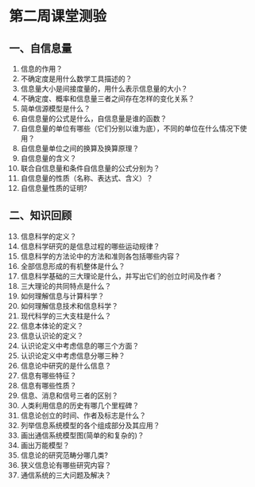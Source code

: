 # 第二周课堂测验

## 一、自信息量

1. 信息的作用？
2. 不确定度是用什么数学工具描述的？
3. 信息量大小是间接度量的，用什么表示信息量的大小？
4. 不确定度、概率和信息量三者之间存在怎样的变化关系？
5. 简单信源模型是什么？
6. 自信息量的公式是什么，自信息量是谁的函数？
7. 自信息量的单位有哪些（它们分别以谁为底），不同的单位在什么情况下使用？
8. 自信息量单位之间的换算及换算原理？
9. 自信息量的含义？
10. 联合自信息量和条件自信息量的公式分别为？
11. 自信息量的性质（名称、表达式、含义）？
12. 自信息量性质的证明?

## 二、知识回顾

13. 信息科学的定义？
14. 信息科学研究的是信息过程的哪些运动规律？
15. 信息科学的方法论中的方法和准则各包括哪些内容？
16. 全部信息形成的有机整体是什么？
17. 信息科学基础的三大理论是什么，并写出它们的创立时间及作者？
18. 三大理论的共同特点是什么？
19. 如何理解信息与计算科学？
20. 如何理解信息技术和信息科学？
21. 现代科学的三大支柱是什么？
22. 信息本体论的定义？
23. 信息认识论的定义？
24. 认识论定义中考虑信息的哪三个方面？
25. 认识论定义中考虑信息分哪三种？
26. 信息论中研究的是什么信息？ 
27. 信息有哪些特征？
28. 信息有哪些性质？
29. 信息、消息和信号三者的区别？
30. 人类利用信息的历史有哪几个里程碑？
31. 信息论创立的时间、作者及标志是什么？
32. 列举信息系统模型的各个组成部分及其应用？
33. 画出通信系统模型图(简单的和复杂的)？
34. 画出万能模型？
35. 信息论的研究范畴分哪几类?
36. 狭义信息论有哪些研究内容？
37. 通信系统的三大问题及解决？
